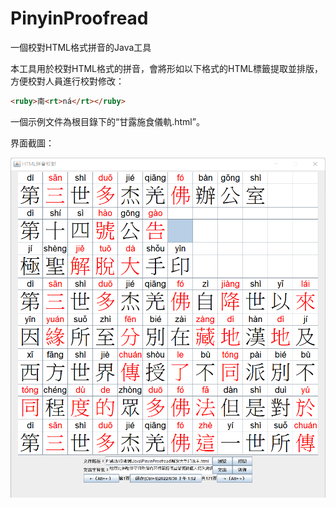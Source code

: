 # PinyinProofread

一個校對HTML格式拼音的Java工具

本工具用於校對HTML格式的拼音，會將形如以下格式的HTML標籤提取並排版，方便校對人員進行校對修改：

```HTML
<ruby>南<rt>ná</rt></ruby>
```

一個示例文件為根目錄下的“甘露施食儀軌.html”。

界面截圖：

![界面截圖](%E7%95%8C%E9%9D%A2%E6%88%AA%E5%9C%96.png)